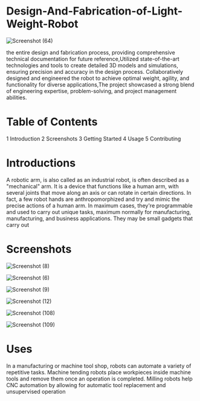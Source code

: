 # Design-And-Fabrication-of-Light-Weight-Robot

![Screenshot (64)](https://github.com/vishalkumar32/Design-And-Fabrication-of-Light-Weight-Robot/assets/111268202/44a85bf2-72a1-4dae-9d69-e292ba5c3a63)

the entire design and fabrication process, providing comprehensive technical documentation for future reference,Utilized state-of-the-art technologies and tools to create detailed 3D models and simulations, ensuring precision and accuracy in the design process.
Collaboratively designed and engineered the robot to achieve optimal weight, agility, and functionality for diverse
applications,The project showcased a strong blend of engineering expertise, problem-solving, and project management abilities.

# Table of Contents
1 Introduction
2 Screenshots
3 Getting Started
4 Usage
5 Contributing

# Introductions
  A robotic arm, is also called as an industrial robot, is often described as a "mechanical" arm. It is a device that functions like a human arm, with several joints that move along an axis or can rotate in certain directions. In fact, a few robot hands are anthropomorphized and try and mimic the precise actions of a human arm. In maximum cases, they're programmable and used to carry out unique tasks, maximum normally for manufacturing, manufacturing, and business applications. They may be small gadgets that carry out

# Screenshots
![Screenshot (8)](https://github.com/vishalkumar32/Design-And-Fabrication-of-Light-Weight-Robot/assets/111268202/5ac71d28-0eaa-44fb-8f97-17dab5b5b73e)


![Screenshot (6)](https://github.com/vishalkumar32/Design-And-Fabrication-of-Light-Weight-Robot/assets/111268202/c9a3792f-3650-4ad3-b6b8-fb2a3be6c6a8)


![Screenshot (9)](https://github.com/vishalkumar32/Design-And-Fabrication-of-Light-Weight-Robot/assets/111268202/dae2e422-134f-4191-a2c0-38dc9fc168ec)

![Screenshot (12)](https://github.com/vishalkumar32/Design-And-Fabrication-of-Light-Weight-Robot/assets/111268202/9fbe1708-e381-416e-98d4-b9ee9e674e35)


![Screenshot (108)](https://github.com/vishalkumar32/Design-And-Fabrication-of-Light-Weight-Robot/assets/111268202/5d38bab8-34e4-480d-8057-3b698d36a325)


![Screenshot (109)](https://github.com/vishalkumar32/Design-And-Fabrication-of-Light-Weight-Robot/assets/111268202/badf3340-f2e9-4b77-985e-a4f148a6bb31)

# Uses 
In a manufacturing or machine tool shop, robots can automate a variety of repetitive tasks. Machine tending robots place workpieces inside machine tools and remove them once an operation is completed. Milling robots help CNC automation by allowing for automatic tool replacement and unsupervised operation



